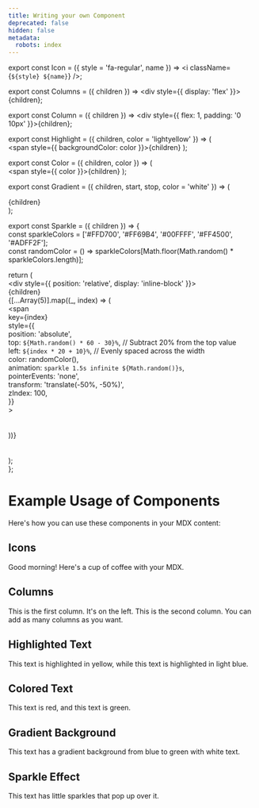 ```yaml
---
title: Writing your own Component
deprecated: false
hidden: false
metadata:
  robots: index
---
```

export const Icon = ({ style = 'fa-regular', name }) => <i className={`${style} ${name}`} />;

export const Columns = ({ children }) => <div style={{ display: 'flex' }}>{children}</div>;

export const Column = ({ children }) => <div style={{ flex: 1, padding: '0 10px' }}>{children}</div>;

export const Highlight = ({ children, color = 'lightyellow' }) => (    
  <span style={{ backgroundColor: color }}>{children}</span>
);

export const Color = ({ children, color }) => (    
  <span style={{ color }}>{children}</span>
);

export const Gradient = ({ children, start, stop, color = 'white' }) => (    
  <div style={{ background: `linear-gradient(${start}, ${stop})`, color: color, padding: '10px' }}>
    {children}
  </div>
);

export const Sparkle = ({ children }) => {  
  const sparkleColors = ['#FFD700', '#FF69B4', '#00FFFF', '#FF4500', '#ADFF2F'];  
  const randomColor = () => sparkleColors[Math.floor(Math.random() * sparkleColors.length)];

  return (  
    <div style={{ position: 'relative', display: 'inline-block' }}>  
      {children}  
      {[...Array(5)].map((_, index) => (  
        <span  
          key={index}  
          style={{  
            position: 'absolute',  
            top: `${Math.random() * 60 - 30}%`,  // Subtract 20% from the top value  
            left: `${index * 20 + 10}%`,        // Evenly spaced across the width  
            color: randomColor(),  
            animation: `sparkle 1.5s infinite ${Math.random()}s`,  
            pointerEvents: 'none',  
            transform: 'translate(-50%, -50%)',  
            zIndex: 100,  
          }}  
        >  
          <Icon style="fa-regular" name="fa-star" />  
        </span>  
      ))}  
      <style jsx>{`        @keyframes sparkle {
          0%, 100% { opacity: 0; transform: scale(0.5) rotate(0deg); }
          50% { opacity: 1; transform: scale(1) rotate(45deg); }
        }
     `}</style>  
    </div>  
  );  
};

# Example Usage of Components

Here's how you can use these components in your MDX content:

## Icons

<Icon name="fa-coffee" /> Good morning! Here's a cup of coffee with your MDX.

## Columns

<Columns>
  <Column>
    This is the first column. It's on the left.
  </Column>

  <Column>
    This is the second column. You can add as many columns as you want.
  </Column>
</Columns>

## Highlighted Text

This text is <Highlight>highlighted in yellow</Highlight>, while this text is <Highlight color="lightblue">highlighted in light blue.</Highlight>

## Colored Text

<Color color="red">This text is red,</Color> and <Color color="green">this text is green.</Color>

## Gradient Background

<Gradient start="blue" stop="green" color="#fff">
  This text has a gradient background from blue to green with white text.
</Gradient>

## Sparkle Effect

<Sparkle>
  This text has little sparkles that pop up over it.
</Sparkle>